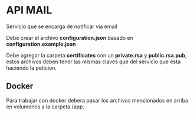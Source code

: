 # API MAIL

Servicio que se encarga de notificar via email

Debe crear el archivo **configuration.json** basado en **configuration.example.json**

Debe agregar la carpeta **certificates** con un **private.rsa** y **public.rsa.pub**, estos archivos deben tener las mismas
claves que del servicio que esta haciendo la peticion.

## Docker

Para trabajar con docker debera pasar los archivos mencionados en arriba
en volumenes a la carpeta /app.
